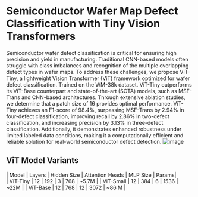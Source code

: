 # Semiconductor Wafer Map Defect Classification with Tiny Vision Transformers
Semiconductor wafer defect classification is critical for ensuring high precision and yield in manufacturing. Traditional CNN-based models often struggle with class imbalances and recognition of the multiple overlapping defect types in wafer maps. To address these challenges, we propose ViT-Tiny, a lightweight Vision Transformer (ViT) framework optimized for wafer defect classification. Trained on the WM-38k dataset. ViT-Tiny outperforms its ViT-Base counterpart and state-of-the-art (SOTA) models, such as MSF-Trans and CNN-based architectures. Through extensive ablation studies, we determine that a patch size of 16 provides optimal performance. ViT-Tiny achieves an F1-score of 98.4%, surpassing MSF-Trans by 2.94% in four-defect classification, improving recall by 2.86% in two-defect classification, and increasing precision by 3.13% in three-defect classification. Additionally, it demonstrates enhanced robustness under limited labeled data conditions, making it a computationally efficient and reliable solution for real-world semiconductor defect detection.
![image](https://github.com/user-attachments/assets/4a101e7b-5235-4ccf-b05c-16a5c167c123)
## ViT Model Variants 
| Model     | Layers | Hidden Size | Attention Heads | MLP Size | Params|  
| ViT-Tiny  | 12     | 192         | 3               | 768      | ~5.7M |
| ViT-Small | 12     | 384         | 6               | 1536     | ~22M  |
| ViT-Base  | 12     | 768         | 12              | 3072     | ~86 M |


